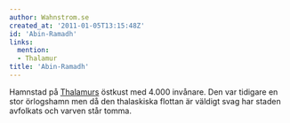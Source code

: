```yaml
---
author: Wahnstrom.se
created_at: '2011-01-05T13:15:48Z'
id: 'Abin-Ramadh'
links:
  mention:
  - Thalamur
title: 'Abin-Ramadh'
---
```


Hamnstad på [Thalamurs] östkust med 4.000 invånare. Den var tidigare en stor örlogshamn men då den
thalaskiska flottan är väldigt svag har staden avfolkats och varven står tomma.

  [Thalamurs]: Thalamur